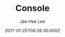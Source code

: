 ---
title: Console
github: https://github.com/jaehee0113/console
demo: https://jaehee0113.github.io/console
author: Jae Hee Lee
ssg:
  - Jekyll
cms:
  - No Cms
date: 2017-01-25T06:26:30.000Z
description: simple yet powerful theme that will make your website look stylish
stale: true
draft: true
---